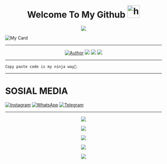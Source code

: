 <h1 align="center">Welcome To My Github <img src="https://user-images.githubusercontent.com/1303154/88677602-1635ba80-d120-11ea-84d8-d263ba5fc3c0.gif" width="40px" alt="hi"><br></h1>
<p align="center">
<img src="https://gpvc.arturio.dev/hansalrl" />
<p/>

![My Card ](https://cardivo.vercel.app/api?name=Hans%20&description=Hi,%20i%27m%20a%20back%20end%20web%20developer%20and%20i%27m%2010%20y.o.%20Nice%20to%20meet%20you%20%F0%9F%91%8B&image=https://i.ibb.co/Tm8z05t/pp-hans.jpg&backgroundColor=%23ecf0f1&instagram=creazyuwetea&github=Hansalrl&twitter=creazyuwetea&pattern=leaf&colorPattern=%23eaeaea)
___
<p align="center">
  <a href="https://github.com/Hansalrl"><img title="Author" src="https://img.shields.io/badge/Author-Hansalrl-red.svg?style=for-the-badge&logo=github" /></a>
  <img src="https://img.shields.io/badge/Node.js-43853D?style=for-the-badge&logo=node.js&logoColor=white" />
  <img src="https://img.shields.io/badge/TypeScript-007ACC?style=for-the-badge&logo=typescript&logoColor=white" />
  <img src="https://img.shields.io/badge/HTML5-E34F26?style=for-the-badge&logo=html5&logoColor=white" />
</p>

___

```
Copy paste code is my ninja way🎎
```
___

 # SOSIAL MEDIA 

 [![Instagram](https://img.shields.io/badge/Instagram-ff63f0?style=for-the-badge&logo=instagram&logoColor=white)](https://ig.me/creazyuwetea)
 [![WhatsApp](https://img.shields.io/badge/WhatsApp-25D366?style=for-the-badge&logo=whatsapp&logoColor=white)](https://wa.me/6289525609596)
 [![Telegram](https://img.shields.io/badge/Telegram-009bff?style=for-the-badge&logo=telegram&logoColor=white)](https://t.me/creazyuwetea)
___
<p align="center">
  <img src="https://img.shields.io/badge/-JavaScript-black?style=flat-square&logo=javascript" />
  
<p align="center">
  <a href="https://github.com/Hansalrl"><img src="https://github-readme-stats.vercel.app/api?username=Hansalrl&theme=tokyonight&show_icons=true" /></a>
</p>

<p align="center">
  <a href="https://github.com/Hansalrl"><img src="https://github-readme-streak-stats.herokuapp.com?user=Hansalrl&theme=tokyonight&hide_border=false&properties=background&border=%239611C5FF" /><a>
</p>
  
<p align="center">
  <a href="https://github.com/Hansalrl"><img src="https://github-readme-stats.vercel.app/api/top-langs?username=Hansalrl&theme=tokyonight&layout=compact" /></a>
</p>
  
<p align="center">
  <a href="https://github.com/Hansalrl"><img src="https://github-profile-trophy.vercel.app/?username=Hansalrl&theme=radical&margin-w=20&no-bg=true&no-frame=false" /><a>
</p>


<!---
Hansalrl/Hansalrl is a ✨ special ✨ repository because its `README.md` (this file) appears on your GitHub profile.
You can click the Preview link to take a look at your changes.
--->
